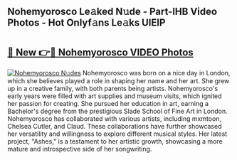 ## Nohemyorosco Le𝚊ked N𝚞de - Part-lHB Video Photos - Hot Onlyf𝚊ns Le𝚊ks UlElP

# <h2><a href="http://ab4769.deff.icu/?id=Nohemyorosco">🔗 New 👉🔴 Nohemyorosco VIDEO Photos</a></h2>

[![Nohemyorosco N𝚞des](https://i.imgur.com/rIISA9y.gif)](http://ab4769.deff.icu/?id=Nohemyorosco)
Nohemyorosco was born on a nice day in London, which she believes played a role in shaping her name and her art. She grew up in a creative family, with both parents being artists. Nohemyorosco's early years were filled with art supplies and museum visits, which ignited her passion for creating. She pursued her education in art, earning a Bachelor's degree from the prestigious Slade School of Fine Art in London. Nohemyorosco has collaborated with various artists, including mxmtoon, Chelsea Cutler, and Claud. These collaborations have further showcased her versatility and willingness to explore different musical styles. Her latest project, "Ashes," is a testament to her artistic growth, showcasing a more mature and introspective side of her songwriting.

